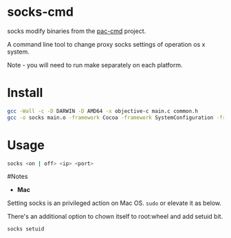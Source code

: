 # socks-cmd

socks modify binaries from the [pac-cmd](https://github.com/getlantern/pac-cmd) project.

A command line tool to change proxy socks settings of operation os x system.

Note - you will need to run make separately on each platform.

# Install

```sh
gcc -Wall -c -D DARWIN -D AMD64 -x objective-c main.c common.h
gcc -o socks main.o -framework Cocoa -framework SystemConfiguration -framework Security
```

# Usage

```sh
socks <on | off> <ip> <port>
```

#Notes

*  **Mac**
  
Setting socks is an privileged action on Mac OS. `sudo` or elevate it as below.

There's an additional option to chown itself to root:wheel and add setuid bit.

```sh
socks setuid
```